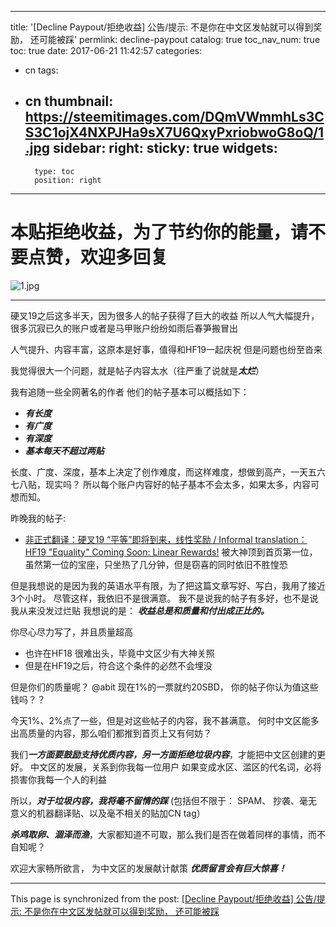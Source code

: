
---
title: '[Decline Paypout/拒绝收益] 公告/提示: 不是你在中文区发帖就可以得到奖励， 还可能被踩'
permlink: decline-paypout
catalog: true
toc_nav_num: true
toc: true
date: 2017-06-21 11:42:57
categories:
- cn
tags:
- cn
thumbnail: https://steemitimages.com/DQmVWmmhLs3CS3C1ojX4NXPJHa9sX7U6QxyPxriobwoG8oQ/1.jpg
sidebar:
    right:
        sticky: true
widgets:
    -
        type: toc
        position: right
---


# 本贴拒绝收益，为了节约你的能量，请不要点赞，欢迎多回复
![1.jpg](https://steemitimages.com/DQmVWmmhLs3CS3C1ojX4NXPJHa9sX7U6QxyPxriobwoG8oQ/1.jpg)

----------

硬叉19之后这多半天，因为很多人的帖子获得了巨大的收益
所以人气大幅提升，很多沉寂已久的账户或者是马甲账户纷纷如雨后春笋搬冒出

人气提升、内容丰富，这原本是好事，值得和HF19一起庆祝
但是问题也纷至沓来

我觉得很大一个问题，就是帖子内容太水（往严重了说就是***太烂***）

我有追随一些全网著名的作者
他们的帖子基本可以概括如下：

* ***有长度***
* ***有广度***
* ***有深度***
* ***基本每天不超过两贴***

长度、广度、深度，基本上决定了创作难度，而这样难度，想做到高产，一天五六七八贴，现实吗？
所以每个账户内容好的帖子基本不会太多，如果太多，内容可想而知。

昨晚我的帖子:
* [非正式翻译：硬叉19 “平等”即将到来，线性奖励 / Informal translation：HF19 "Equality" Coming Soon: Linear Rewards!](https://steemit.com/steemit/@oflyhigh/19-informal-translation-hf19-equality-coming-soon-linear-rewards)
被大神顶到首页第一位，虽然第一位的宝座，只坐热了几分钟，但是窃喜的同时依旧不胜惶恐

但是我想说的是因为我的英语水平有限，为了把这篇文章写好、写白，我用了接近3个小时。
尽管这样，我依旧不是很满意。
我不是说我的帖子有多好，也不是说我从来没发过烂贴
我想说的是： ***收益总是和质量和付出成正比的。***

你尽心尽力写了，并且质量超高
* 也许在HF18 很难出头，毕竟中文区少有大神关照
* 但是在HF19之后，符合这个条件的必然不会埋没

但是你们的质量呢？
@abit 现在1%的一票就约20SBD， 你的帖子你认为值这些钱吗？？

今天1%、2%点了一些，但是对这些帖子的内容，我不甚满意。
何时中文区能多出高质量的内容，那么咱们都推到首页上又有何妨？

我们***一方面要鼓励支持优质内容，另一方面拒绝垃圾内容***，才能把中文区创建的更好。
中文区的发展，关系到你我每一位用户
如果变成水区、滥区的代名词，必将损害你我每一个人的利益

所以，***对于垃圾内容，我将毫不留情的踩***
(包括但不限于： SPAM、 抄袭、毫无意义的机器翻译贴、以及毫不相关的贴加CN tag）

***杀鸡取卵、涸泽而渔***，大家都知道不可取，那么我们是否在做着同样的事情，而不自知呢？

欢迎大家畅所欲言， 为中文区的发展献计献策
***优质留言会有巨大惊喜！***

- - -

This page is synchronized from the post: [[Decline Paypout/拒绝收益] 公告/提示: 不是你在中文区发帖就可以得到奖励， 还可能被踩](https://steemit.com/@oflyhigh/decline-paypout)

